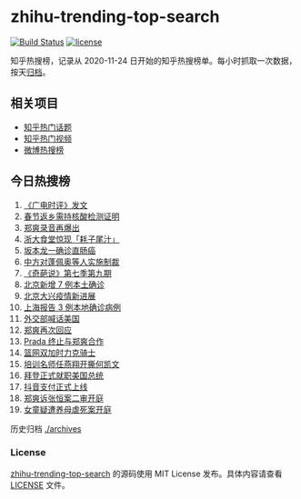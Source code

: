 # zhihu-trending-top-search

[![Build Status](https://github.com/justjavac/zhihu-trending-top-search/workflows/ci/badge.svg?branch=main)](https://github.com/justjavac/zhihu-trending-top-search/actions)
[![license](https://img.shields.io/github/license/justjavac/zhihu-trending-top-search)](https://github.com/justjavac/zhihu-trending-top-search/blob/main/LICENSE)

知乎热搜榜，记录从 2020-11-24 日开始的知乎热搜榜单。每小时抓取一次数据，按天[归档](./archives)。

## 相关项目

- [知乎热门话题](https://github.com/justjavac/zhihu-trending-hot-questions)
- [知乎热门视频](https://github.com/justjavac/zhihu-trending-hot-video)
- [微博热搜榜](https://github.com/justjavac/weibo-trending-hot-search)

## 今日热搜榜

<!-- BEGIN -->
<!-- 最后更新时间 Thu Jan 21 2021 21:43:13 GMT+0800 (CST) -->
1. [《广电时评》发文](https://www.zhihu.com/search?q=广电封杀郑爽)
1. [春节返乡需持核酸检测证明](https://www.zhihu.com/search?q=春节返乡)
1. [郑爽录音再爆出](https://www.zhihu.com/search?q=郑爽录音)
1. [浙大食堂惊现「耗子尾汁」](https://www.zhihu.com/search?q=浙大食堂)
1. [坂本龙一确诊直肠癌](https://www.zhihu.com/search?q=坂本龙一)
1. [中方对蓬佩奥等人实施制裁](https://www.zhihu.com/search?q=制裁蓬佩奥)
1. [《奇葩说》第七季第九期](https://www.zhihu.com/search?q=奇葩说)
1. [北京新增 7 例本土确诊](https://www.zhihu.com/search?q=大兴疫情)
1. [北京大兴疫情新进展](https://www.zhihu.com/search?q=大兴疫情)
1. [上海报告 3 例本地确诊病例](https://www.zhihu.com/search?q=上海新增)
1. [外交部喊话美国](https://www.zhihu.com/search?q=德特里克堡)
1. [郑爽再次回应](https://www.zhihu.com/search?q=郑爽回应)
1. [Prada 终止与郑爽合作](https://www.zhihu.com/search?q=prada)
1. [篮网双加时力克骑士](https://www.zhihu.com/search?q=欧文)
1. [培训名师任燕翔开撕何凯文](https://www.zhihu.com/search?q=任燕翔何凯文)
1. [拜登正式就职美国总统](https://www.zhihu.com/search?q=拜登就职美国总统)
1. [抖音支付正式上线](https://www.zhihu.com/search?q=抖音支付)
1. [郑爽诉张恒案二审开庭](https://www.zhihu.com/search?q=郑爽起诉)
1. [女童疑遭养母虐死案开庭](https://www.zhihu.com/search?q=郑仁)
<!-- END -->

历史归档 [./archives](./archives)

### License

[zhihu-trending-top-search](https://github.com/justjavac/zhihu-trending-top-search) 的源码使用 MIT License 发布。具体内容请查看 [LICENSE](./LICENSE) 文件。

